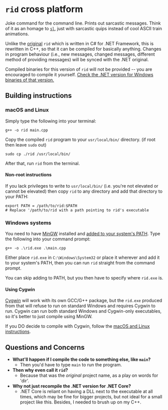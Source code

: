 # `rid` cross platform
Joke command for the command line. Prints out sarcastic messages. Think of it as an homage to [`sl`](https://github.com/mtoyoda/sl), just with sarcastic quips instead of cool ASCII train animations.

Unlike the [original](https://github.com/SpeedStriker243/rid-dotnet) `rid` which is written in C# for .NET Framework, this is rewritten in C++, so that it can be compiled for basically anything. Changes in program behaviour (i.e., new messages, changed messages, different method of providing messages) will be synced with the .NET original.

Compiled binaries for this version of `rid` will not be provided -- you are encouraged to compile it yourself. [Check the .NET version for Windows binaries of that version.](https://github.com/SpeedStriker243/rid-dotnet/releases/tag/release)

## Building instructions
### macOS and Linux
Simply type the following into your terminal:
```
g++ -o rid main.cpp
```
Copy the compiled `rid` program to your `usr/local/bin/` directory. (if root then leave `sudo` out)
```shell
sudo cp ./rid /usr/local/bin/
```
After that, run `rid` from the terminal.
#### Non-root instructions
If you lack privileges to write to `usr/local/bin/` (i.e. you're not elevated or cannot be elevated) then copy `rid` to any directory and add that directory to your PATH:
```
export PATH = /path/to/rid:$PATH
# Replace '/path/to/rid with a path pointing to rid's executable
```

### Windows systems
You need to have [MinGW](http://mingw.org/) installed and [added to your system's PATH](https://www.architectryan.com/2018/03/17/add-to-the-path-on-windows-10/).
Type the following into your command prompt:
```
g++ -o .\rid.exe .\main.cpp
```
Either place `rid.exe` in `C:\Windows\System32` or place it wherever and add it to your system's PATH, then you can run `rid` straight from the command prompt.

You can skip adding to PATH, but you then have to specify where `rid.exe` is.
#### Using Cygwin
[Cygwin](https://www.cygwin.com/) will work with its own GCC/G++ package, but the `rid.exe` produced from that will refuse to run on standard Windows and requires Cygwin to run. Cygwin can run both standard Windows and Cygwin-only executables, so it's better to just compile using MinGW.

If you DO decide to compile with Cygwin, follow the [macOS and Linux instructions](https://github.com/SpeedStriker243/rid-cpp#macos-and-linux).

## Questions and Concerns
- **What'll happen if I compile the code to something else, like `main`?**
  - Then you'd have to type `main` to run the program.
- **Then why even call it `rid`?**
  - Because that was the *original* project name, as a play on words for 'dir'.
- **Why not just recompile the .NET version for .NET Core?**
  - .NET Core is reliant on having a DLL next to the executable at all times, which may be fine for bigger projects, but not ideal for a small project like this. Besides, I needed to brush up on my C++.
